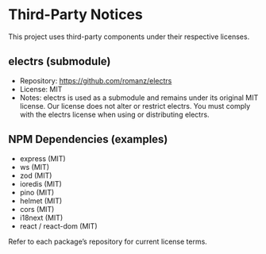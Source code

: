 # Third-Party Notices

This project uses third-party components under their respective licenses.

## electrs (submodule)
- Repository: https://github.com/romanz/electrs
- License: MIT
- Notes: electrs is used as a submodule and remains under its original MIT license. Our license does not alter or restrict electrs. You must comply with the electrs license when using or distributing electrs.

## NPM Dependencies (examples)
- express (MIT)
- ws (MIT)
- zod (MIT)
- ioredis (MIT)
- pino (MIT)
- helmet (MIT)
- cors (MIT)
- i18next (MIT)
- react / react-dom (MIT)

Refer to each package’s repository for current license terms.
